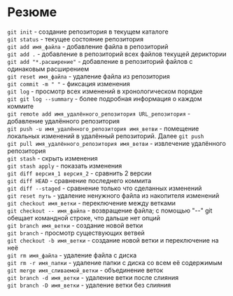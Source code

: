 # Резюме
`git init` - создание репозитория в текущем каталоге  
`git status` - текущее состояние репозитория  
`git add имя_файла` - добавление файла в репозиторий  
`git add .` - добавление в репозиторий всех файлов текущей дериктории   
`git add "*.расширение"` - добавление в репозиторий файлов с одинаковым расширением  
`git reset имя_файла` - удаление файла из репозитория  
`git commit -m " "` - фиксация изменения  
`git log` - просмотр всех изменений в хронологическом порядке   
`git git log --summary` - более подробная информация о каждом коммите    
`git remote add имя_удалённого_репозитория URL_репозитория` - добавление удалённого репозитория  
`git push -u имя_удалённого_репозитория имя_ветви` - помещение локальных изменений в удалённый репозиторий. Далее `git push`  
`git pull имя_удалённого_репозитория имя_ветви` - извлечение удалённого репозитория  
`git stash` - скрыть изменения  
`git stash apply` - показать изменения  
`git diff версия_1 версия_2` - сравнить 2 версии  
`git diff HEAD` - сравнение последнего коммита  
`git diff --staged` - сравнение только что сделанных изменений  
`git reset путь` - удаление ненужного файла из накопителя изменений  
`git checkout имя_ветки` - переключение между ветками  
`git checkout -- имя_файла` - возвращение файла; с помощью "--" git обещает командной строке, что дальше нет опций  
`git branch имя_ветки` - создание новой ветки  
`git branch` - просмотр существующих ветвей  
`git checkout -b имя_ветки` - создание новой ветки и переключение на неё  
`git rm имя_файла` - удаление файла с диска  
`git rm -r имя_папки` - удаление папки с диска со всем её содержимым  
`git merge имя_сливаемой_ветки` - объединение веток  
`git branch -d имя_ветки` - удаление ветки после слияния  
`git branch -D имя_ветки` - удаление ветки без слияния  
